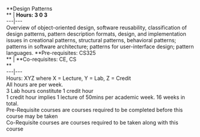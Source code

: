 **Design Patterns  
** | **Hours: 3 0 3**  
---|---  
Overview of object-oriented design, software reusability, classification of design patterns, pattern description formats, design, and implementation issues in creational patterns, structural patterns, behavioral patterns; patterns in software architecture; patterns for user-interface design; pattern languages. 
**Pre-requisites: CS325  
** | **Co-requisites: CE, CS  
**  
---|---  
Hours: XYZ where X = Lecture, Y = Lab, Z = Credit  
All hours are per week.  
3 Lab hours constitute 1 credit hour  
1 credit hour implies 1 lecture of 50mins per academic week. 16 weeks in total.  
Pre-Requisite courses are courses required to be completed before this course may be taken  
Co-Requisite courses are courses required to be taken along with this course
